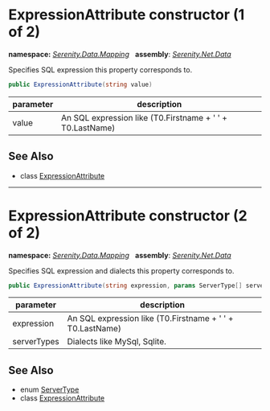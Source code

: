 # ExpressionAttribute constructor (1 of 2)
**namespace:** *[Serenity.Data.Mapping](../../README.md#serenity.data.mapping-namespace)*   **assembly**: *[Serenity.Net.Data](../../README.md)*

Specifies SQL expression this property corresponds to.

```csharp
public ExpressionAttribute(string value)
```

| parameter | description |
| --- | --- |
| value | An SQL expression like (T0.Firstname + ' ' + T0.LastName) |

## See Also

* class [ExpressionAttribute](../ExpressionAttribute.md)

---

# ExpressionAttribute constructor (2 of 2)
**namespace:** *[Serenity.Data.Mapping](../../README.md#serenity.data.mapping-namespace)*   **assembly**: *[Serenity.Net.Data](../../README.md)*

Specifies SQL expression and dialects this property corresponds to.

```csharp
public ExpressionAttribute(string expression, params ServerType[] serverTypes)
```

| parameter | description |
| --- | --- |
| expression | An SQL expression like (T0.Firstname + ' ' + T0.LastName) |
| serverTypes | Dialects like MySql, Sqlite. |

## See Also

* enum [ServerType](../../Serenity.Data/ServerType.md)
* class [ExpressionAttribute](../ExpressionAttribute.md)